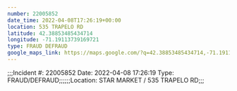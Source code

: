 ```yaml
---
number: 22005852
date_time: 2022-04-08T17:26:19+00:00
location: 535 TRAPELO RD
latitude: 42.38853485434714
longitude: -71.19113739169721
type: FRAUD DEFRAUD
google_maps_link: https://maps.google.com/?q=42.38853485434714,-71.19113739169721
---
```


;;;Incident #: 22005852  Date: 2022-04-08 17:26:19   Type: FRAUD/DEFRAUD;;;;;;Location: STAR MARKET / 535 TRAPELO RD;;;

